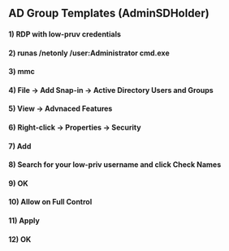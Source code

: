 ## AD Group Templates (AdminSDHolder)

#### 1) RDP with low-pruv credentials

#### 2) runas /netonly /user:Administrator cmd.exe

#### 3) mmc

#### 4) File -> Add Snap-in -> Active Directory Users and Groups 

#### 5) View -> Advnaced Features

#### 6) Right-click -> Properties -> Security 

#### 7) Add

#### 8) Search for your low-priv username and click Check Names 

#### 9) OK

#### 10) Allow on Full Control

#### 11) Apply

#### 12) OK

